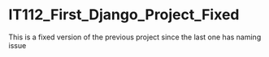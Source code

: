 # IT112_First_Django_Project_Fixed
This is a fixed version of the previous project since the last one has naming issue
